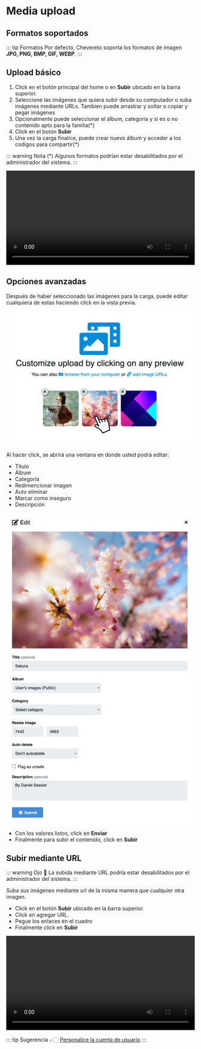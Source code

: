 # Media upload

## Formatos soportados

::: tip Formatos
Por defecto, Chevereto soporta los formatos de imagen **JPG, PNG, BMP, GIF, WEBP**.
:::

## Upload básico

1. Click en el botón principal del home o en **Subir** ubicado en la barra superior.
2. Seleccione las imágenes que quiera subir desde su computador o suba imágenes mediante URLs. Tambien puede arrastrar y soltar o copiar y pegar imágenes
3. Opcionalmente puede seleccionar el álbum, categoría y si es o no contenido apto para la familia(*)
4. Click en el botón **Subir**
5. Una vez la carga finalice, puede crear nuevo álbum y acceder a los codigos para compartir(*)

::: warning Nota (*)
Algunos formatos podrían estar desabilitados por el administrador del sistema.
:::

<video class="media-screen" width="100%" controls autoplay>
    <source src="../src/manual/upload/upload.webm" type="video/webm">
</video>

## Opciones avanzadas

Después de haber seleccionado las imágenes para la carga, puede editar cualquiera de estas haciendo click en la vista previa.

<img class="media-screen" src="../src/manual/upload/upload_adv.png" width="500"/>

Al hacer click, se abrirá una ventana en donde usted podrá editar:

- Título
- Álbum
- Categoría
- Redimencionar imagen
- Auto eliminar
- Marcar como inseguro
- Descripción

<img class="media-screen" src="../src/manual/upload/advanced.png" width="500"/>

- Con los valores listos, click en **Enviar**
- Finalmente para subir el contenido, click en **Subir**

## Subir mediante URL

::: warning Ojo 👀
La subida mediante URL podría estar desabilitados por el administrador del sistema.
:::

Suba sus imágenes mediante url de la misma manera que cualquier otra imagen.

- Click en el botón **Subir** ubicado en la barra superior.
- Click en agregar URL.
- Pegue los enlaces en el cuadro
- Finalmente click en **Subir**

<video class="media-screen" width="100%" controls autoplay>
    <source src="../src/manual/upload/addurl.webm" type="video/webm">
</video>

::: tip Sugerencia
👉🏻 [Personalice la cuenta de usuario](../account/user-profile.md)
:::
